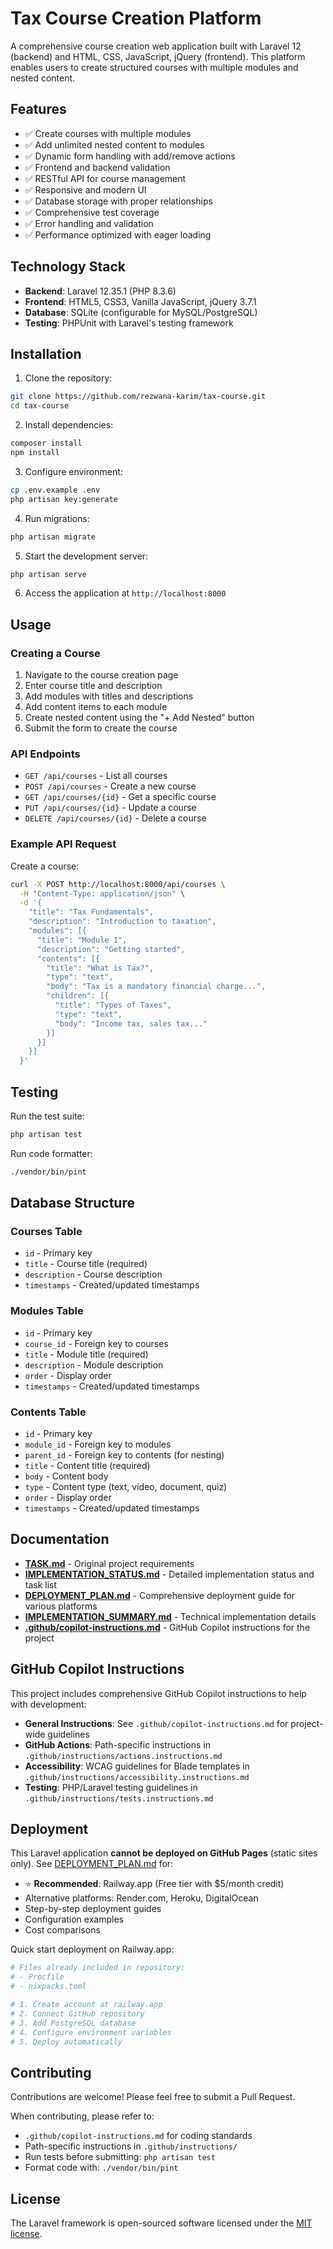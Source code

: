 # Tax Course Creation Platform

A comprehensive course creation web application built with Laravel 12 (backend) and HTML, CSS, JavaScript, jQuery (frontend). This platform enables users to create structured courses with multiple modules and nested content.

## Features

- ✅ Create courses with multiple modules
- ✅ Add unlimited nested content to modules
- ✅ Dynamic form handling with add/remove actions
- ✅ Frontend and backend validation
- ✅ RESTful API for course management
- ✅ Responsive and modern UI
- ✅ Database storage with proper relationships
- ✅ Comprehensive test coverage
- ✅ Error handling and validation
- ✅ Performance optimized with eager loading

## Technology Stack

- **Backend**: Laravel 12.35.1 (PHP 8.3.6)
- **Frontend**: HTML5, CSS3, Vanilla JavaScript, jQuery 3.7.1
- **Database**: SQLite (configurable for MySQL/PostgreSQL)
- **Testing**: PHPUnit with Laravel's testing framework

## Installation

1. Clone the repository:
```bash
git clone https://github.com/rezwana-karim/tax-course.git
cd tax-course
```

2. Install dependencies:
```bash
composer install
npm install
```

3. Configure environment:
```bash
cp .env.example .env
php artisan key:generate
```

4. Run migrations:
```bash
php artisan migrate
```

5. Start the development server:
```bash
php artisan serve
```

6. Access the application at `http://localhost:8000`

## Usage

### Creating a Course

1. Navigate to the course creation page
2. Enter course title and description
3. Add modules with titles and descriptions
4. Add content items to each module
5. Create nested content using the "+ Add Nested" button
6. Submit the form to create the course

### API Endpoints

- `GET /api/courses` - List all courses
- `POST /api/courses` - Create a new course
- `GET /api/courses/{id}` - Get a specific course
- `PUT /api/courses/{id}` - Update a course
- `DELETE /api/courses/{id}` - Delete a course

### Example API Request

Create a course:
```bash
curl -X POST http://localhost:8000/api/courses \
  -H "Content-Type: application/json" \
  -d '{
    "title": "Tax Fundamentals",
    "description": "Introduction to taxation",
    "modules": [{
      "title": "Module 1",
      "description": "Getting started",
      "contents": [{
        "title": "What is Tax?",
        "type": "text",
        "body": "Tax is a mandatory financial charge...",
        "children": [{
          "title": "Types of Taxes",
          "type": "text",
          "body": "Income tax, sales tax..."
        }]
      }]
    }]
  }'
```

## Testing

Run the test suite:
```bash
php artisan test
```

Run code formatter:
```bash
./vendor/bin/pint
```

## Database Structure

### Courses Table
- `id` - Primary key
- `title` - Course title (required)
- `description` - Course description
- `timestamps` - Created/updated timestamps

### Modules Table
- `id` - Primary key
- `course_id` - Foreign key to courses
- `title` - Module title (required)
- `description` - Module description
- `order` - Display order
- `timestamps` - Created/updated timestamps

### Contents Table
- `id` - Primary key
- `module_id` - Foreign key to modules
- `parent_id` - Foreign key to contents (for nesting)
- `title` - Content title (required)
- `body` - Content body
- `type` - Content type (text, video, document, quiz)
- `order` - Display order
- `timestamps` - Created/updated timestamps

## Documentation

- **[TASK.md](TASK.md)** - Original project requirements
- **[IMPLEMENTATION_STATUS.md](IMPLEMENTATION_STATUS.md)** - Detailed implementation status and task list
- **[DEPLOYMENT_PLAN.md](DEPLOYMENT_PLAN.md)** - Comprehensive deployment guide for various platforms
- **[IMPLEMENTATION_SUMMARY.md](IMPLEMENTATION_SUMMARY.md)** - Technical implementation details
- **[.github/copilot-instructions.md](.github/copilot-instructions.md)** - GitHub Copilot instructions for the project

## GitHub Copilot Instructions

This project includes comprehensive GitHub Copilot instructions to help with development:

- **General Instructions**: See `.github/copilot-instructions.md` for project-wide guidelines
- **GitHub Actions**: Path-specific instructions in `.github/instructions/actions.instructions.md`
- **Accessibility**: WCAG guidelines for Blade templates in `.github/instructions/accessibility.instructions.md`
- **Testing**: PHP/Laravel testing guidelines in `.github/instructions/tests.instructions.md`

## Deployment

This Laravel application **cannot be deployed on GitHub Pages** (static sites only). See [DEPLOYMENT_PLAN.md](DEPLOYMENT_PLAN.md) for:

- ⭐ **Recommended**: Railway.app (Free tier with $5/month credit)
- Alternative platforms: Render.com, Heroku, DigitalOcean
- Step-by-step deployment guides
- Configuration examples
- Cost comparisons

Quick start deployment on Railway.app:
```bash
# Files already included in repository:
# - Procfile
# - nixpacks.toml

# 1. Create account at railway.app
# 2. Connect GitHub repository
# 3. Add PostgreSQL database
# 4. Configure environment variables
# 5. Deploy automatically
```

## Contributing

Contributions are welcome! Please feel free to submit a Pull Request.

When contributing, please refer to:
- `.github/copilot-instructions.md` for coding standards
- Path-specific instructions in `.github/instructions/`
- Run tests before submitting: `php artisan test`
- Format code with: `./vendor/bin/pint`

## License

The Laravel framework is open-sourced software licensed under the [MIT license](https://opensource.org/licenses/MIT).

